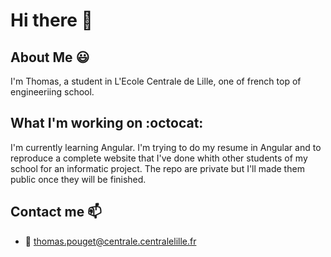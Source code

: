 # Hi there 👋

<!--
**Thoom1999/Thoom1999** is a ✨ _special_ ✨ repository because its `README.md` (this file) appears on your GitHub profile. --->

## About Me :smiley:
I'm Thomas, a student in L'Ecole Centrale de Lille, one of french top of engineeriing school. 

## What I'm working on :octocat:
I'm currently learning Angular. I'm trying to do my resume in Angular and to reproduce a complete website that I've done whith other students of my school for an informatic project. The repo are private but I'll made them public once they will be finished. 

## Contact me 📫 
* 📧 thomas.pouget@centrale.centralelille.fr

